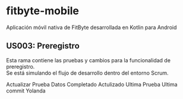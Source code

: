 # fitbyte-mobile

Aplicación móvil nativa de FitByte desarrollada en Kotlin para Android

## US003: Preregistro

Esta rama contiene las pruebas y cambios para la funcionalidad de preregistro.  
Se está simulando el flujo de desarrollo dentro del entorno Scrum.

Actualizar
Prueba
Datos
Completado
Actulizado
Ultima Prueba
Ultima
commit Yolanda 